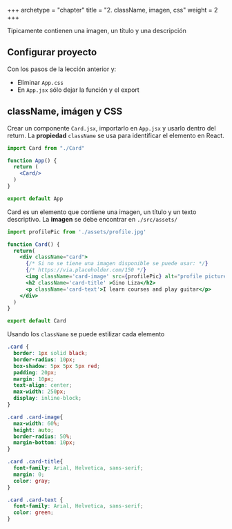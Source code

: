 +++
archetype = "chapter"
title = "2. className, imagen, css"
weight = 2
+++

Tipicamente contienen una imagen, un título y una descripción

## Configurar proyecto
Con los pasos de la lección anterior y:
- Eliminar `App.css`
- En `App.jsx` sólo dejar la función y el export

## className, imágen y CSS
Crear un componente `Card.jsx`, importarlo en `App.jsx` y usarlo dentro del return. La **propiedad** `className` se usa para identificar el elemento en React. 

```jsx {title="App.jsx"}
import Card from "./Card"

function App() {
  return (    
    <Card/>      
  )
}

export default App
```

Card es un elemento que contiene una imagen, un título y un texto descriptivo. La **imagen** se debe encontrar en `./src/assets/`

```jsx {title="Card.jsx"}
import profilePic from './assets/profile.jpg'

function Card() {
  return(
    <div className="card">
      {/* Si no se tiene una imagen disponible se puede usar: */}
      {/* https://via.placeholder.com/150 */}
      <img className='card-image' src={profilePic} alt="profile picture" />
      <h2 className='card-title' >Gino Liza</h2>
      <p className='card-text'>I learn courses and play guitar</p>
    </div>
  )
}

export default Card
```

Usando los `className` se puede estilizar cada elemento

```css {title="index.css"}
.card {
  border: 1px solid black;
  border-radius: 10px;
  box-shadow: 5px 5px 5px red;
  padding: 20px;
  margin: 10px;
  text-align: center;
  max-width: 250px;
  display: inline-block;
}

.card .card-image{
  max-width: 60%;
  height: auto;
  border-radius: 50%;
  margin-bottom: 10px;
}

.card .card-title{
  font-family: Arial, Helvetica, sans-serif;
  margin: 0;
  color: gray;
}

.card .card-text {
  font-family: Arial, Helvetica, sans-serif;
  color: green;
}
```